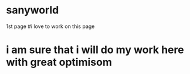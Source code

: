 # sanyworld
1st page
#i love to work on this page 
# i am sure that i will do my work here with great optimisom
